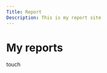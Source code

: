 ```yaml
---
Title: Report
Description: This is my report site
---
```


My reports
==========================

touch